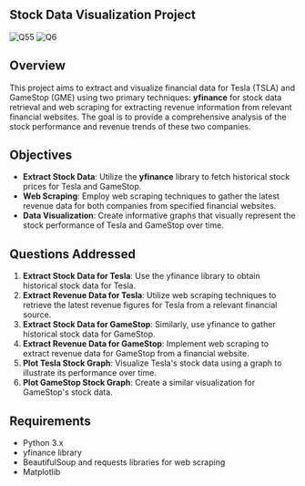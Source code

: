 
## Stock Data Visualization Project
![Q55](https://github.com/user-attachments/assets/f0d22dcb-9e51-4354-b818-bd0bfdb7c0ae)
![Q6](https://github.com/user-attachments/assets/e80c67d7-3416-4ee7-b177-e39262258162)

## Overview

This project aims to extract and visualize financial data for Tesla (TSLA) and GameStop (GME) using two primary techniques: **yfinance** for stock data retrieval and web scraping for extracting revenue information from relevant financial websites. The goal is to provide a comprehensive analysis of the stock performance and revenue trends of these two companies.

## Objectives

- **Extract Stock Data**: Utilize the **yfinance** library to fetch historical stock prices for Tesla and GameStop.
- **Web Scraping**: Employ web scraping techniques to gather the latest revenue data for both companies from specified financial websites.
- **Data Visualization**: Create informative graphs that visually represent the stock performance of Tesla and GameStop over time.

## Questions Addressed

1. **Extract Stock Data for Tesla**: Use the yfinance library to obtain historical stock data for Tesla.
2. **Extract Revenue Data for Tesla**: Utilize web scraping techniques to retrieve the latest revenue figures for Tesla from a relevant financial source.
3. **Extract Stock Data for GameStop**: Similarly, use yfinance to gather historical stock data for GameStop.
4. **Extract Revenue Data for GameStop**: Implement web scraping to extract revenue data for GameStop from a financial website.
5. **Plot Tesla Stock Graph**: Visualize Tesla's stock data using a graph to illustrate its performance over time.
6. **Plot GameStop Stock Graph**: Create a similar visualization for GameStop's stock data.

## Requirements

- Python 3.x
- yfinance library
- BeautifulSoup and requests libraries for web scraping
- Matplotlib

